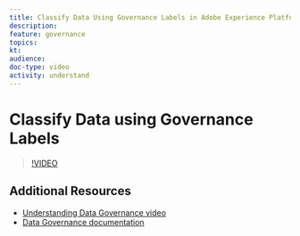 ```yaml
---
title: Classify Data Using Governance Labels in Adobe Experience Platform
description: 
feature: governance
topics:
kt: 
audience: 
doc-type: video
activity: understand
---
```


# Classify Data using Governance Labels


>[!VIDEO](https://video.tv.adobe.com/v/29709?quality=12)

## Additional Resources

* [Understanding Data Governance video](understanding-data-governance.md)
* [Data Governance documentation](https://www.adobe.io/apis/experienceplatform/home/dule/duleservices.html)
